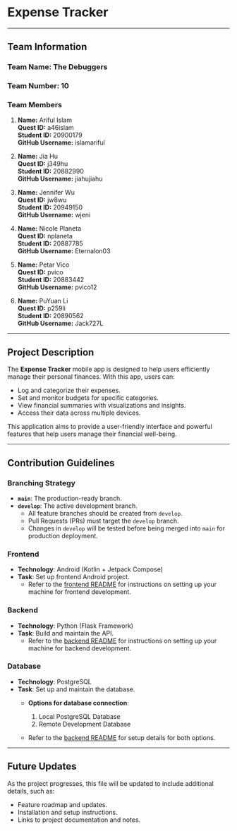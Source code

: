 # Expense Tracker

---

## Team Information

### Team Name: The Debuggers  
### Team Number: 10  

### Team Members

1. **Name:** Ariful Islam  
   **Quest ID:** a46islam  
   **Student ID:** 20900179  
   **GitHub Username:** islamariful

2. **Name:** Jia Hu  
   **Quest ID:** j349hu  
   **Student ID:** 20882990  
   **GitHub Username:** jiahujiahu

3. **Name:** Jennifer Wu  
   **Quest ID:** jw8wu  
   **Student ID:** 20949150  
   **GitHub Username:** wjeni
4. **Name:** Nicole Planeta  
   **Quest ID:** nplaneta  
   **Student ID:** 20887785  
   **GitHub Username:** Eternalon03

5. **Name:** Petar Vico  
   **Quest ID:** pvico  
   **Student ID:** 20883442  
   **GitHub Username:** pvico12  

6. **Name:** PuYuan Li  
   **Quest ID:** p259li  
   **Student ID:** 20890562  
   **GitHub Username:** Jack727L  

---

## Project Description

The **Expense Tracker** mobile app is designed to help users efficiently manage their personal finances. With this app, users can:

- Log and categorize their expenses.
- Set and monitor budgets for specific categories.
- View financial summaries with visualizations and insights.
- Access their data across multiple devices.

This application aims to provide a user-friendly interface and powerful features that help users manage their financial well-being.

---

## Contribution Guidelines

### Branching Strategy

- **`main`**: The production-ready branch.  
- **`develop`**: The active development branch.  
  - All feature branches should be created from `develop`.  
  - Pull Requests (PRs) must target the `develop` branch.  
  - Changes in `develop` will be tested before being merged into `main` for production deployment.  

### Frontend

- **Technology**: Android (Kotlin + Jetpack Compose)  
- **Task**: Set up frontend Android project.  
  - Refer to the [frontend README](frontend/README.md) for instructions on setting up your machine for frontend development.

### Backend

- **Technology**: Python (Flask Framework)  
- **Task**: Build and maintain the API.  
  - Refer to the [backend README](backend/README.md) for instructions on setting up your machine for backend development.

### Database

- **Technology**: PostgreSQL  
- **Task**: Set up and maintain the database.  
  - **Options for database connection**:  
    1. Local PostgreSQL Database  
    2. Remote Development Database  

  - Refer to the [backend README](backend/README.md) for setup details for both options.

---

## Future Updates

As the project progresses, this file will be updated to include additional details, such as:

- Feature roadmap and updates.
- Installation and setup instructions.
- Links to project documentation and notes.

